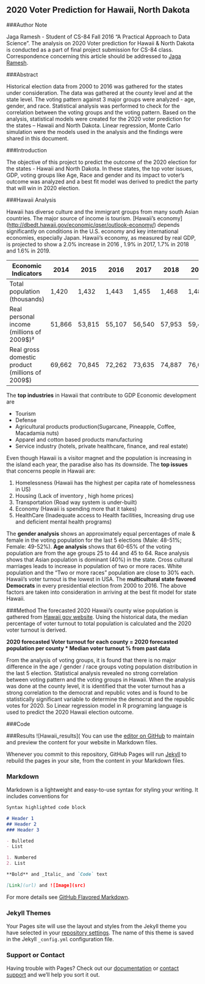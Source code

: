 ## 2020 Voter Prediction for Hawaii, North Dakota
###Author Note

Jaga Ramesh - Student of CS-84 Fall 2016 “A Practical Approach to Data Science”.
The analysis on 2020 Voter prediction for Hawaii & North Dakota is conducted as a part of final project submission for CS-84 class. Correspondence concerning this article should be addressed to [Jaga Ramesh](jagadeeswari.ramesh@gmail.com).

###Abstract

Historical election data from 2000 to 2016 was gathered for the states under consideration. The data was gathered at the county level and at the state level. The voting pattern against 3 major groups were analyzed - age, gender, and race. Statistical analysis was performed to check for the correlation between the voting groups and the voting pattern. Based on the analysis, statistical models were created for the 2020 voter prediction for the states – Hawaii and North Dakota. Linear regression, Monte Carlo simulation were the models used in the analysis and the findings were shared in this document.

###Introduction

The objective of this project to predict the outcome of the 2020 election for the states - Hawaii and North Dakota. In these states, the top voter issues, GDP, voting groups like Age, Race and gender and its impact to voter’s outcome was analyzed and a best fit model was derived to predict the party that will win in 2020 election. 

###Hawaii Analysis

Hawaii has diverse culture and the immigrant groups from many south Asian countries. The major source of income is tourism. [Hawaii’s economy] (http://dbedt.hawaii.gov/economic/qser/outlook-economy/) depends significantly on conditions in the U.S. economy and key international economies, especially Japan. Hawaii’s economy, as measured by real GDP, is projected to show a 2.0% increase in 2016 , 1.9% in 2017, 1.7% in 2018 and 1.6% in 2019.  
  
Economic Indicators |	2014 |	2015 |	2016 |	2017 |	2018 |	2019 
--------------------|------|-------|-------|-------|-------|--------
Total population (thousands) | 1,420 | 1,432 | 1,443 | 1,455 | 1,468 | 1,481
Real personal income (millions of 2009$)² |	51,866 | 53,815 | 55,107 | 56,540 | 57,953 | 59,402
Real gross domestic product (millions of 2009$) | 69,662 | 70,845 | 72,262 | 73,635 | 74,887 | 76,085

The **top industries** in Hawaii that contribute to GDP Economic development are 
* Tourism
* Defense
* Agricultural products production(Sugarcane, Pineapple, Coffee, Macadamia nuts)
* Apparel and cotton based products manufacturing
* Service industry (hotels, private healthcare, finance, and real estate)

Even though Hawaii is a visitor magnet and the population is increasing in the island each year, the paradise also has its downside. The **top issues** that concerns people in Hawaii are:

1. Homelessness (Hawaii has the highest per capita rate of homelessness in US)
2. Housing (Lack of inventory , high home prices)
3. Transportation (Road way system is under-built)
4. Economy (Hawaii is spending more that it takes)
5. HealthCare (Inadequate access to Health facilities, Increasing drug use and deficient mental health programs)

The **gender analysis** shows an approximately equal percentages of male & female in the voting population for the last 5 elections (Male: 48-51%; Female: 49-52%). **Age analysis** shows that 60-65% of the voting population are from the age groups 25 to 44 and 45 to 64. Race analysis shows that Asian population is dominant (40%) in the state. Cross cultural marriages leads to increase in population of two or more races. White population and the “Two or more races” population are close to 30% each. 
Hawaii’s voter turnout is the lowest in USA. The **multicultural state favored Democrats** in every presidential election from 2000 to 2016. The above factors are taken into consideration in arriving at the best fit model for state Hawaii.

###Method
The forecasted 2020 Hawaii’s county wise population is gathered from [Hawaii gov website](http://files.hawaii.gov/dbedt/economic/data_reports/2040-long-range-forecast/2040-long-range-forecast.pdf). Using the historical data, the median percentage of voter turnout to total population is calculated and the 2020 voter turnout is derived.

**2020 forecasted Voter turnout for each county 
= 2020 forecasted population per county * Median voter turnout % from past data**

From the analysis of voting groups, it is found that there is no major difference in the age / gender / race groups voting population distribution in the last 5 election. Statistical analysis revealed no strong correlation between voting pattern and the voting groups in Hawaii. When the analysis was done at the county level, it is identified that the voter turnout has a strong correlation to the democrat and republic votes and is found to be statistically significant variable to determine the democrat and the republic votes for 2020. So Linear regression model in R programing language is used to predict the 2020 Hawaii election outcome.

###Code

###Results
![Hawaii_results](
You can use the [editor on GitHub](https://github.com/JagaRamesh/HarvardEXT_DSProject/edit/master/README.md) to maintain and preview the content for your website in Markdown files.

Whenever you commit to this repository, GitHub Pages will run [Jekyll](https://jekyllrb.com/) to rebuild the pages in your site, from the content in your Markdown files.

### Markdown

Markdown is a lightweight and easy-to-use syntax for styling your writing. It includes conventions for

```markdown
Syntax highlighted code block

# Header 1
## Header 2
### Header 3

- Bulleted
- List

1. Numbered
2. List

**Bold** and _Italic_ and `Code` text

[Link](url) and ![Image](src)
```

For more details see [GitHub Flavored Markdown](https://guides.github.com/features/mastering-markdown/).

### Jekyll Themes

Your Pages site will use the layout and styles from the Jekyll theme you have selected in your [repository settings](https://github.com/JagaRamesh/HarvardEXT_DSProject/settings). The name of this theme is saved in the Jekyll `_config.yml` configuration file.

### Support or Contact

Having trouble with Pages? Check out our [documentation](https://help.github.com/categories/github-pages-basics/) or [contact support](https://github.com/contact) and we’ll help you sort it out.
